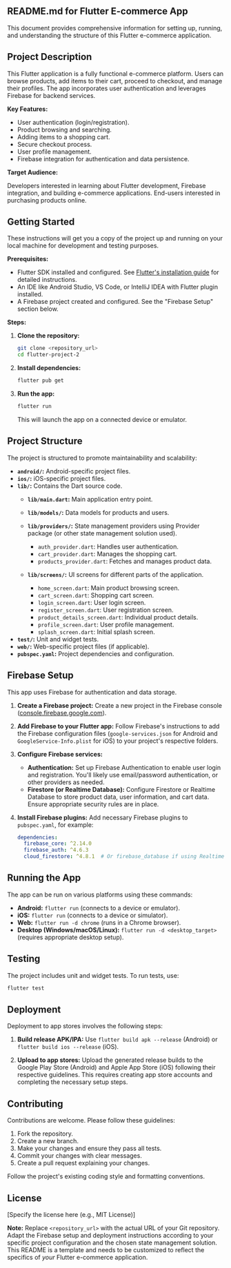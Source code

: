 ## README.md for Flutter E-commerce App

This document provides comprehensive information for setting up, running, and understanding the structure of this Flutter e-commerce application.


## Project Description

This Flutter application is a fully functional e-commerce platform.  Users can browse products, add items to their cart, proceed to checkout, and manage their profiles.  The app incorporates user authentication and leverages Firebase for backend services.

**Key Features:**

* User authentication (login/registration).
* Product browsing and searching.
* Adding items to a shopping cart.
* Secure checkout process.
* User profile management.
* Firebase integration for authentication and data persistence.

**Target Audience:**

Developers interested in learning about Flutter development, Firebase integration, and building e-commerce applications.  End-users interested in purchasing products online.



## Getting Started

These instructions will get you a copy of the project up and running on your local machine for development and testing purposes.

**Prerequisites:**

* Flutter SDK installed and configured.  See [Flutter's installation guide](https://flutter.dev/docs/get-started/install) for detailed instructions.
* An IDE like Android Studio, VS Code, or IntelliJ IDEA with Flutter plugin installed.
* A Firebase project created and configured.  See the "Firebase Setup" section below.

**Steps:**

1. **Clone the repository:**

   ```bash
   git clone <repository_url>
   cd flutter-project-2
   ```

2. **Install dependencies:**

   ```bash
   flutter pub get
   ```

3. **Run the app:**

    ```bash
    flutter run
    ```
   This will launch the app on a connected device or emulator.



## Project Structure

The project is structured to promote maintainability and scalability:

* **`android/`:** Android-specific project files.
* **`ios/`:** iOS-specific project files.
* **`lib/`:** Contains the Dart source code.
    * **`lib/main.dart`:** Main application entry point.
    * **`lib/models/`:** Data models for products and users.
    * **`lib/providers/`:** State management providers using Provider package (or other state management solution used).
        * `auth_provider.dart`: Handles user authentication.
        * `cart_provider.dart`: Manages the shopping cart.
        * `products_provider.dart`: Fetches and manages product data.

    * **`lib/screens/`:** UI screens for different parts of the application.
        * `home_screen.dart`: Main product browsing screen.
        * `cart_screen.dart`: Shopping cart screen.
        * `login_screen.dart`: User login screen.
        * `register_screen.dart`: User registration screen.
        * `product_details_screen.dart`: Individual product details.
        * `profile_screen.dart`: User profile management.
        * `splash_screen.dart`: Initial splash screen.
* **`test/`:** Unit and widget tests.
* **`web/`:** Web-specific project files (if applicable).
* **`pubspec.yaml`:** Project dependencies and configuration.



## Firebase Setup

This app uses Firebase for authentication and data storage.

1. **Create a Firebase project:** Create a new project in the Firebase console ([console.firebase.google.com](console.firebase.google.com)).

2. **Add Firebase to your Flutter app:** Follow Firebase's instructions to add the Firebase configuration files (`google-services.json` for Android and `GoogleService-Info.plist` for iOS) to your project's respective folders.

3. **Configure Firebase services:**
   * **Authentication:** Set up Firebase Authentication to enable user login and registration.  You'll likely use email/password authentication, or other providers as needed.
   * **Firestore (or Realtime Database):** Configure Firestore or Realtime Database to store product data, user information, and cart data.   Ensure appropriate security rules are in place.

4. **Install Firebase plugins:** Add necessary Firebase plugins to `pubspec.yaml`, for example:
   ```yaml
   dependencies:
     firebase_core: ^2.14.0
     firebase_auth: ^4.6.3
     cloud_firestore: ^4.8.1  # Or firebase_database if using Realtime Database
   ```


## Running the App


The app can be run on various platforms using these commands:

* **Android:** `flutter run` (connects to a device or emulator).
* **iOS:** `flutter run` (connects to a device or simulator).
* **Web:** `flutter run -d chrome` (runs in a Chrome browser).
* **Desktop (Windows/macOS/Linux):** `flutter run -d <desktop_target>` (requires appropriate desktop setup).


## Testing

The project includes unit and widget tests.  To run tests, use:

```bash
flutter test
```

## Deployment

Deployment to app stores involves the following steps:

1. **Build release APK/IPA:** Use `flutter build apk --release` (Android) or `flutter build ios --release` (iOS).

2. **Upload to app stores:** Upload the generated release builds to the Google Play Store (Android) and Apple App Store (iOS) following their respective guidelines.  This requires creating app store accounts and completing the necessary setup steps.

## Contributing

Contributions are welcome.  Please follow these guidelines:

1. Fork the repository.
2. Create a new branch.
3. Make your changes and ensure they pass all tests.
4. Commit your changes with clear messages.
5. Create a pull request explaining your changes.

Follow the project's existing coding style and formatting conventions.


## License

[Specify the license here (e.g., MIT License)]


**Note:**  Replace `<repository_url>` with the actual URL of your Git repository.  Adapt the Firebase setup and deployment instructions according to your specific project configuration and the chosen state management solution.  This README is a template and needs to be customized to reflect the specifics of *your* Flutter e-commerce application.

